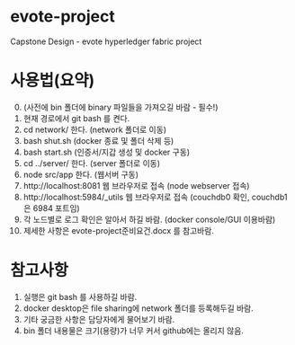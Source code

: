 # evote-project
Capstone Design - evote hyperledger fabric project

# 사용법(요약)
0. (사전에 bin 폴더에 binary 파일들을 가져오길 바람 - 필수!)
1. 현재 경로에서 git bash 를 켠다.
2. cd network/ 한다. (network 폴더로 이동)
3. bash shut.sh (docker 종료 및 폴더 삭제 등)
4. bash start.sh (인증서/지갑 생성 및 docker 구동)
5. cd ../server/ 한다. (server 폴더로 이동)
6. node src/app 한다. (웹서버 구동)
7. http://localhost:8081 웹 브라우저로 접속 (node webserver 접속)
8. http://localhost:5984/_utils 웹 브라우저로 접속 (couchdb0 확인, couchdb1은 6984 포트임)
9. 각 노드별로 로그 확인은 알아서 하길 바람. (docker console/GUI 이용바람)
10. 제세한 사항은 evote-project준비요건.docx 를 참고바람.

# 참고사항
1. 실행은 git bash 를 사용하길 바람.
2. docker desktop은 file sharing에 network 폴더를 등록해두길 바람.
3. 기타 궁금한 사항은 담당자에게 물어보기 바람.
4. bin 폴더 내용물은 크기(용량)가 너무 커서 github에는 올리지 않음.
